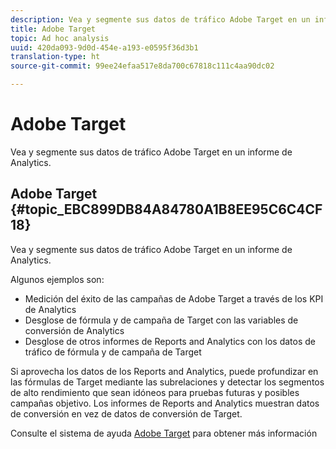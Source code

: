 ```yaml
---
description: Vea y segmente sus datos de tráfico Adobe Target en un informe de Analytics.
title: Adobe Target
topic: Ad hoc analysis
uuid: 420da093-9d0d-454e-a193-e0595f36d3b1
translation-type: ht
source-git-commit: 99ee24efaa517e8da700c67818c111c4aa90dc02

---
```



# Adobe Target

Vea y segmente sus datos de tráfico Adobe Target en un informe de Analytics.

## Adobe Target {#topic_EBC899DB84A84780A1B8EE95C6C4CF18}

Vea y segmente sus datos de tráfico Adobe Target en un informe de Analytics.

Algunos ejemplos son:

* Medición del éxito de las campañas de Adobe Target a través de los KPI de Analytics
* Desglose de fórmula y de campaña de Target con las variables de conversión de Analytics
* Desglose de otros informes de Reports and Analytics con los datos de tráfico de fórmula y de campaña de Target

Si aprovecha los datos de los Reports and Analytics, puede profundizar en las fórmulas de Target mediante las subrelaciones y detectar los segmentos de alto rendimiento que sean idóneos para pruebas futuras y posibles campañas objetivo. Los informes de Reports and Analytics muestran datos de conversión en vez de datos de conversión de Target.

Consulte el sistema de ayuda [Adobe Target](https://marketing.adobe.com/resources/help/es_ES/target/) para obtener más información
